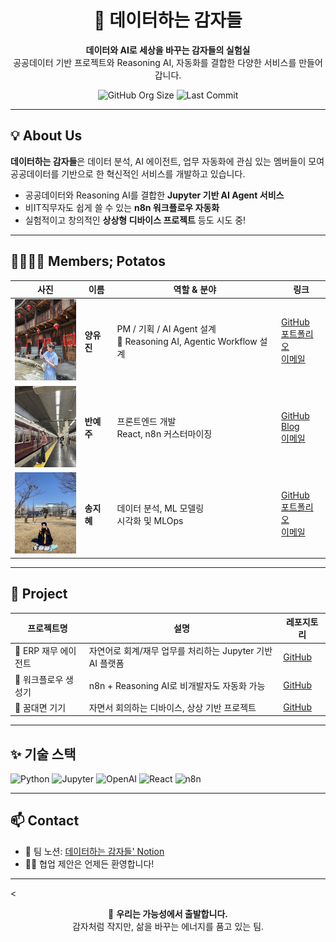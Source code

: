 <div align="center">

# 🥔 데이터하는 감자들

**데이터와 AI로 세상을 바꾸는 감자들의 실험실**  
공공데이터 기반 프로젝트와 Reasoning AI, 자동화를 결합한 다양한 서비스를 만들어갑니다.

![GitHub Org Size](https://img.shields.io/github/orgs/PotatoDoingData/members)
![Last Commit](https://img.shields.io/github/last-commit/PotatoDoingData/erp-finance-agent)

</div>

---

## 💡 About Us

**데이터하는 감자들**은 데이터 분석, AI 에이전트, 업무 자동화에 관심 있는 멤버들이 모여  
공공데이터를 기반으로 한 혁신적인 서비스를 개발하고 있습니다.

- 공공데이터와 Reasoning AI를 결합한 **Jupyter 기반 AI Agent 서비스**
- 비IT직무자도 쉽게 쓸 수 있는 **n8n 워크플로우 자동화**
- 실험적이고 창의적인 **상상형 디바이스 프로젝트** 등도 시도 중!

---

## 👨‍👩‍👧‍👦 Members; Potatos

| 사진 | 이름 | 역할 & 분야 | 링크 |
|------|------|-------------|------|
| <img src="./assets/yujin.jpg" width="100"/> | **양유진** | PM / 기획 / AI Agent 설계<br>🧠 Reasoning AI, Agentic Workflow 설계 | [GitHub](https://github.com/ryalu)<br>[포트폴리오](https://yujin.dev)<br>[이메일](mailto:yangyj020101@gmail.com) |
| <img src="./assets/yeju.jpg" width="100"/> | **반예주** | 프론트엔드 개발<br>React, n8n 커스터마이징 | [GitHub](https://github.com/YeJuBan)<br>[Blog](https://potato1.dev)<br>[이메일](mailto:potato1@example.com) |
| <img src="./assets/jihye.jpg" width="100"/> | **송지혜** | 데이터 분석, ML 모델링<br>시각화 및 MLOps | [GitHub](https://github.com/nisay-ye)<br>[포트폴리오](https://potato2.dev)<br>[이메일](mailto:potato2@example.com) |

---

## 🚀 Project

| 프로젝트명 | 설명 | 레포지토리 |
|------------|------|------------|
| 💸 ERP 재무 에이전트 | 자연어로 회계/재무 업무를 처리하는 Jupyter 기반 AI 플랫폼 | [GitHub](https://github.com/PotatoDoingData/erp-finance-agent) |
| 🔧 워크플로우 생성기 | n8n + Reasoning AI로 비개발자도 자동화 가능 | [GitHub](https://github.com/PotatoDoingData/n8n-agent-builder) |
| 🌈 꿈대면 기기 | 자면서 회의하는 디바이스, 상상 기반 프로젝트 | [GitHub](https://github.com/PotatoDoingData/dream-meeting-device) |

---

## ✨ 기술 스택

![Python](https://img.shields.io/badge/Python-3776AB?style=flat&logo=python&logoColor=white)
![Jupyter](https://img.shields.io/badge/Jupyter-F37626?style=flat&logo=Jupyter&logoColor=white)
![OpenAI](https://img.shields.io/badge/OpenAI-412991?style=flat&logo=openai&logoColor=white)
![React](https://img.shields.io/badge/React-61DAFB?style=flat&logo=react&logoColor=black)
![n8n](https://img.shields.io/badge/n8n-FF6D00?style=flat&logo=n8n&logoColor=white)

---

## 📫 Contact

- 🔗 팀 노션: [데이터하는 감자들' Notion](https://your-notion-link.notion.site)  
- 🙋‍♀️ 협업 제안은 언제든 환영합니다!

---

<<div align="center">
  
🌱 **우리는 가능성에서 출발합니다.**  
감자처럼 작지만, 삶을 바꾸는 에너지를 품고 있는 팀.
</div>
